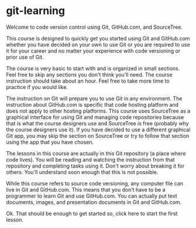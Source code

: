 # git-learning

Welcome to code version control using Git, GitHub.com, and SourceTree.

This course is designed to quickly get you started using Git and GitHub.com whether you have decided on your own to use Git or you are required to use it for your career and no matter your experience with code versioning or prior use of Git.

The course is very basic to start with and is organized in small sections. Feel free to skip any sections you don't think you'll need. The course instruction should take about an hour. Feel free to take more time to practice if you would like.

The instruction on Git will prepare you to use Git in any environment. The instruction about GitHub.com is specific that code hosting platform and does not apply to other hosting platforms. This course uses SourceTree as a graphical interface for using Git and managing code repositories because that is what the course designers use and SourceTree is free (probably why the course designers use it). If you have decided to use a different graphical Git app, you may skip the section on SourceTree or try to follow that section using the app that you have chosen.

The lessons in this course are actually in this Git repository (a place where code lives). You will be reading and watching the instruction from that repository and completing tasks using it. Don't worry about breaking it for others. You'll understand soon enough that this is not possible.

While this course refers to source code versioning, any computer file can live in Git and GitHub.com. This means that you don’t have to be a programmer to learn Git and use GitHub.com. You can actually put text documents, images, and presentation documents in Git and GitHub.com.

Ok. That should be enough to get started so, click here to start the first lesson.
